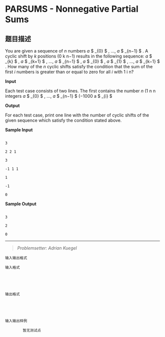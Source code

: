 # PARSUMS - Nonnegative Partial Sums

## 题目描述

You are given a sequence of _n_ numbers _a_ $ _{0} $ , …, _a_ $ _{n&minus;1} $ . A cyclic shift by _k_ positions (0 k n−1) results in the following sequence: _a_ $ _{k} $ , _a_ $ _{k+1} $ , …, _a_ $ _{n&minus;1} $ , _a_ $ _{0} $ , _a_ $ _{1} $ , …, _a_ $ _{k&minus;1} $ . How many of the _n_ cyclic shifts satisfy the condition that the sum of the first _i_ numbers is greater than or equal to zero for all _i_ with 1 i n?

**Input**

Each test case consists of two lines. The first contains the number _n_ (1 n n integers _a_ $ _{0} $ , …, _a_ $ _{n&minus;1} $ (−1000 a $ _{i} $

**Output**

For each test case, print one line with the number of cyclic shifts of the given sequence which satisfy the condition stated above.

**Sample Input**

```

3

2 2 1

3

-1 1 1

1

-1

0

```

  

  

**Sample Output**

 ```

3

2

0

```

- - - - - -

> _Problemsetter: Adrian Kuegel_

    输入输出格式

    输入格式

    

    

    输出格式

    

    

    输入输出样例

            暂无测试点

    

    

    

<!--  -->

